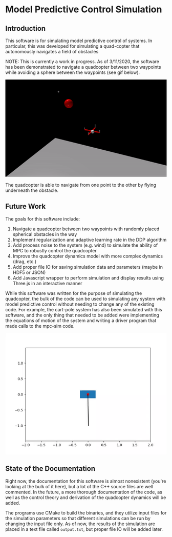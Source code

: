 # Model Predictive Control Simulation

## Introduction

This software is for simulating model predictive control of systems. In particular, this was developed for simulating a quad-copter that autonomously navigates a field of obstacles

NOTE: This is currently a work in progress. As of 3/11/2020, the software has been demonstrated to navigate a quadcopter between two waypoints while avoiding a sphere between the waypoints (see gif below).

![](quadcopter/quadcopter-obstacle-1.gif)

The quadcopter is able to navigate from one point to the other by flying underneath the obstacle.

## Future Work

The goals for this software include:

1. Navigate a quadcopter between two waypoints with randomly placed spherical obstacles in the way
2. Implement regularization and adaptive learning rate in the DDP algorithm
3. Add process noise to the system (e.g. wind) to simulate the ability of MPC to robustly control the quadcopter
4. Improve the quadcopter dynamics model with more complex dynamics (drag, etc.)
5. Add proper file IO for saving simulation data and parameters (maybe in HDF5 or JSON)
6. Add Javascript wrapper to perform simulation and display results using Three.js in an interactive manner

While this software was written for the purpose of simulating the quadcopter, the bulk of the code can be used to simulating any system with model predictive control without needing to change any of the existing code. For example, the cart-pole system has also been simulated with this software, and the only thing that needed to be added were implementing the equations of motion of the system and writing a driver program that made calls to the mpc-sim code.

![](cart_pole/cart-pole.gif)

## State of the Documentation

Right now, the documentation for this software is almost nonexistent (you're looking at the bulk of it here), but a lot of the C++ source files are well commented. In the future, a more thorough documentation of the code, as well as the control theory and derivation of the quadcopter dynamics will be added.

The programs use CMake to build the binaries, and they utilize input files for the simulation parameters so that different simulations can be run by changing the input file only. As of now, the results of the simulation are placed in a text file called `output.txt`, but proper file IO will be added later.
